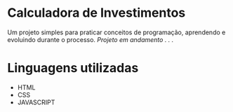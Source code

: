 ﻿# Calculadora de Investimentos
 Um projeto simples para praticar conceitos de programação, aprendendo e evoluindo durante o processo. 
<em> Projeto em andamento . . . </em>
# Linguagens utilizadas 
- HTML
- CSS
- JAVASCRIPT

 

